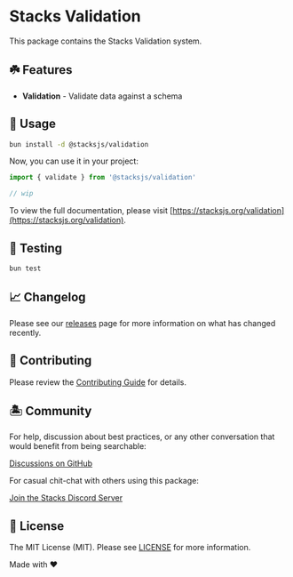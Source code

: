 # Stacks Validation

This package contains the Stacks Validation system.

## ☘️ Features

- **Validation** - Validate data against a schema

## 🤖 Usage

```bash
bun install -d @stacksjs/validation
```

Now, you can use it in your project:

```js
import { validate } from '@stacksjs/validation'

// wip
```

To view the full documentation, please visit [https://stacksjs.org/validation](https://stacksjs.org/validation).

## 🧪 Testing

```bash
bun test
```

## 📈 Changelog

Please see our [releases](https://github.com/stacksjs/stacks/releases) page for more information on what has changed recently.

## 🚜 Contributing

Please review the [Contributing Guide](https://github.com/stacksjs/contributing) for details.

## 🏝 Community

For help, discussion about best practices, or any other conversation that would benefit from being searchable:

[Discussions on GitHub](https://github.com/stacksjs/stacks/discussions)

For casual chit-chat with others using this package:

[Join the Stacks Discord Server](https://discord.gg/stacksjs)

## 📄 License

The MIT License (MIT). Please see [LICENSE](https://github.com/stacksjs/stacks/tree/main/LICENSE.md) for more information.

Made with ❤️
